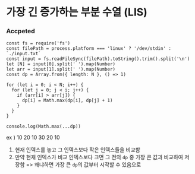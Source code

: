 # 가장 긴 증가하는 부분 수열 (LIS)

### Accpeted
```
const fs = require('fs')
const filePath = process.platform === 'linux' ? '/dev/stdin' : `./input.txt`
const input = fs.readFileSync(filePath).toString().trim().split('\n')
let [N] = input[0].split(' ').map(Number)
let arr = input[1].split(' ').map(Number)
const dp = Array.from({ length: N }, () => 1)

for (let i = 0; i < N; i++) {
  for (let j = 0; j < i; j++) {
    if (arr[i] > arr[j]) {
      dp[i] = Math.max(dp[i], dp[j] + 1)
    }
  }
}

console.log(Math.max(...dp))
```

ex )
10  20 10 30 20 10
1. 현재 인덱스를 놓고 그 인덱스보다 작은 인덱스들을 비교함
2. 만약 현재 인덱스가 비교 인덱스보다 크면 그 전의 `dp` 중 가장 큰 값과 비교하여 저장함
   => 왜냐하면 가장 큰 `dp`의 값부터 시작할 수 있음으로 